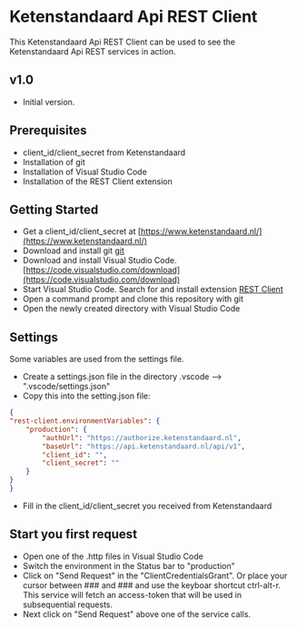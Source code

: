 # Ketenstandaard Api REST Client

This Ketenstandaard Api REST Client can be used to see the Ketenstandaard Api REST services in action.

## v1.0

* Initial version.

## Prerequisites

* client_id/client_secret from Ketenstandaard
* Installation of git
* Installation of Visual Studio Code
* Installation of the REST Client extension

## Getting Started

* Get a client_id/client_secret at [https://www.ketenstandaard.nl/](https://www.ketenstandaard.nl/)
* Download and install git [git](https://git-scm.com/downloads)
* Download and install Visual Studio Code. [https://code.visualstudio.com/download](https://code.visualstudio.com/download)
* Start Visual Studio Code. Search for and install extension [REST Client](https://marketplace.visualstudio.com/items?itemName=humao.rest-client)
* Open a command prompt and clone this repository with git
* Open the newly created directory with Visual Studio Code

## Settings
Some variables are used from the settings file. 
* Create a settings.json file in the directory .vscode --> ".vscode/settings.json"
* Copy this into the setting.json file:

```json
{
"rest-client.environmentVariables": {
	"production": {
		"authUrl": "https://authorize.ketenstandaard.nl",
		"baseUrl": "https://api.ketenstandaard.nl/api/v1",
		"client_id": "",
		"client_secret": ""
	}
}
}
```
* Fill in the client_id/client_secret you received from Ketenstandaard

## Start you first request
* Open one of the .http files in Visual Studio Code
* Switch the environment in the Status bar to "production"
* Click on "Send Request" in the "ClientCredentialsGrant". Or place your cursor between ### and ### and use the keyboar shortcut ctrl-alt-r. This service will fetch an access-token that will be used in subsequential requests.
* Next click on "Send Request" above one of the service calls.

